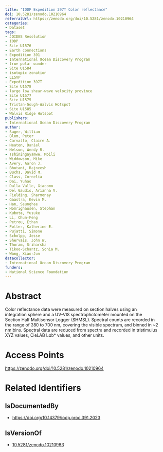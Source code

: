 ```yaml
---
title: "IODP Expedition 397T Color reflectance"
doi: 10.5281/zenodo.10210964
referralUrl: https://zenodo.org/doi/10.5281/zenodo.10210964
categories:
- Dataset
tags:
- JOIDES Resolution
- IODP
- Site U1576
- Earth connections
- Expedition 391
- International Ocean Discovery Program
- true polar wander
- Site U1584
- isotopic zonation
- LLSVP
- Expedition 397T
- Site U1578
- large low shear-wave velocity province
- Site U1577
- Site U1575
- Tristan-Gough-Walvis Hotspot
- Site U1585
- Walvis Ridge Hotspot
publishers:
- International Ocean Discovery Program
author:
- Sager, William
- Blum, Peter
- Carvallo, Claire A.
- Heaton, Daniel
- Nelson, Wendy R.
- Tshiningayamwe, Mbili
- Widdowson, Mike
- Avery, Aaron J.
- Bhutani, Rajneesh
- Buchs, David M.
- Class, Cornelia
- Dai, Yuhao
- Dalla Valle, Giacomo
- Del Gaudio, Arianna V.
- Fielding, Sharmonay
- Gaastra, Kevin M.
- Han, Seunghee
- Homrighausen, Stephan
- Kubota, Yusuke
- Li, Chun-Feng
- Petrou, Ethan
- Potter, Katherine E.
- Pujatti, Simone
- Scholpp, Jesse
- Shervais, John W.
- Thoram, Sriharsha
- Tikoo-Schantz, Sonia M.
- Wang, Xiao-Jun
datacollector:
- International Ocean Discovery Program
funders:
- National Science Foundation
---
```


# Abstract
Color reflectance data were measured on section halves using an integration sphere and a UV-VIS spectrophotometer mounted on the Section Half Multisensor Logger (SHMSL). Spectral counts are recorded in the range of 380 to 700 nm, covering the visible spectrum, and binned in ~2 nm bins. Spectral data are reduced from spectra and recorded in tristimulus XYZ values, CieLAB L*a*b* values, and other units.

# Access Points
https://zenodo.org/doi/10.5281/zenodo.10210964

# Related Identifiers
## IsDocumentedBy
- https://doi.org/10.14379/iodp.proc.391.2023
## IsVersionOf
- [10.5281/zenodo.10210963](../../10.5281/zenodo.10210963/)